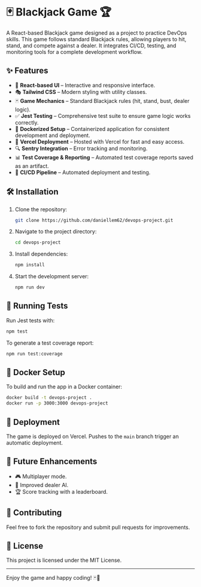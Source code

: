 # 🃏 Blackjack Game 🏆

A React-based Blackjack game designed as a project to practice DevOps skills. This game follows standard Blackjack rules, allowing players to hit, stand, and compete against a dealer. It integrates CI/CD, testing, and monitoring tools for a complete development workflow.

## ✨ Features
- 🎨 **React-based UI** – Interactive and responsive interface.
- 🎭 **Tailwind CSS** – Modern styling with utility classes.
- 🃏 **Game Mechanics** – Standard Blackjack rules (hit, stand, bust, dealer logic).
- ✅ **Jest Testing** – Comprehensive test suite to ensure game logic works correctly.
- 🐳 **Dockerized Setup** – Containerized application for consistent development and deployment.
- 🚀 **Vercel Deployment** – Hosted with Vercel for fast and easy access.
- 🔍 **Sentry Integration** – Error tracking and monitoring.
- 📊 **Test Coverage & Reporting** – Automated test coverage reports saved as an artifact.
- 🔄 **CI/CD Pipeline** – Automated deployment and testing.

## 🛠 Installation
1. Clone the repository:
   ```bash
   git clone https://github.com/daniellem62/devops-project.git
   ```
2. Navigate to the project directory:
   ```bash
   cd devops-project
   ```
3. Install dependencies:
   ```bash
   npm install
   ```
4. Start the development server:
   ```bash
   npm run dev
   ```

## 🧪 Running Tests
Run Jest tests with:
```bash
npm test
```
To generate a test coverage report:
```bash
npm run test:coverage
```

## 🐳 Docker Setup
To build and run the app in a Docker container:
```bash
docker build -t devops-project .
docker run -p 3000:3000 devops-project
```

## 🚀 Deployment
The game is deployed on Vercel. Pushes to the `main` branch trigger an automatic deployment.

## 🔮 Future Enhancements
- 🎮 Multiplayer mode.
- 🏦 Improved dealer AI.
- 🏆 Score tracking with a leaderboard.

## 🤝 Contributing
Feel free to fork the repository and submit pull requests for improvements.

## 📜 License
This project is licensed under the MIT License.

---
Enjoy the game and happy coding! 🃏🎉


